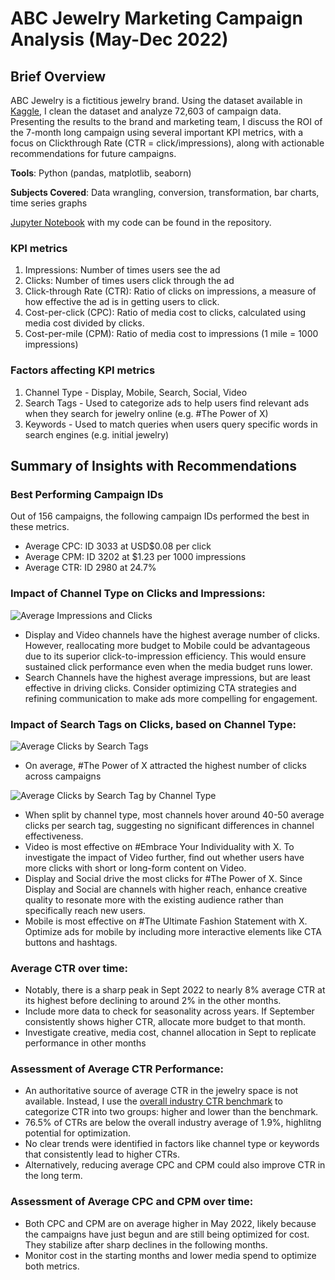 # ABC Jewelry Marketing Campaign Analysis (May-Dec 2022)
## Brief Overview
ABC Jewelry is a fictitious jewelry brand. Using the dataset available in [Kaggle](https://www.kaggle.com/datasets/rahulchavan99/marketing-campaign-dataset/code), I clean the dataset and analyze 72,603 of campaign data. Presenting the results to the brand and marketing team, I discuss the ROI of the 7-month long campaign using several important KPI metrics, with a focus on Clickthrough Rate (CTR = click/impressions), along with actionable recommendations for future campaigns.

**Tools**: Python (pandas, matplotlib, seaborn)

**Subjects Covered**: Data wrangling, conversion, transformation, bar charts, time series graphs

[Jupyter Notebook](https://github.com/sanrio00/portfolio-projects/blob/b38ea42232faf3a029cedf8a04e23b770d590ffa/Completed/ABC%20Jewelry%20Marketing%20Campaign%20Analysis%20(May-Dec%202022)/marketing_ROI.ipynb) with my code can be found in the repository.

### KPI metrics
1. Impressions: Number of times users see the ad
2. Clicks: Number of times users click through the ad
3. Click-through Rate (CTR): Ratio of clicks on impressions, a measure of how effective the ad is in getting users to click.
4. Cost-per-click (CPC): Ratio of media cost to clicks, calculated using media cost divided by clicks.
5. Cost-per-mile (CPM): Ratio of media cost to impressions (1 mile = 1000 impressions)

### Factors affecting KPI metrics
1. Channel Type - Display, Mobile, Search, Social, Video
2. Search Tags - Used to categorize ads to help users find relevant ads when they search for jewelry online (e.g. #The Power of X)
3. Keywords - Used to match queries when users query specific words in search engines (e.g. initial jewelry)

## Summary of Insights with Recommendations
### Best Performing Campaign IDs
Out of 156 campaigns, the following campaign IDs performed the best in these metrics.
- Average CPC: ID 3033 at USD$0.08 per click
- Average CPM: ID 3202 at $1.23 per 1000 impressions 
- Average CTR: ID 2980 at 24.7%

### Impact of Channel Type on Clicks and Impressions: 
![Average Impressions and Clicks](https://github.com/user-attachments/assets/4f919ca2-5d62-48b3-b5ed-c9e2b07ab3bf)
- Display and Video channels have the highest average number of clicks. However, reallocating more budget to Mobile could be advantageous due to its superior click-to-impression efficiency. This would ensure sustained click performance even when the media budget runs lower.
- Search Channels have the highest average impressions, but are least effective in driving clicks. Consider optimizing CTA strategies and refining communication to make ads more compelling for engagement.

### Impact of Search Tags on Clicks, based on Channel Type:
![Average Clicks by Search Tags](https://github.com/user-attachments/assets/58add491-c003-4366-b60b-4d7637429711)
- On average, #The Power of X attracted the highest number of clicks across campaigns

![Average Clicks by Search Tag by Channel Type](https://github.com/user-attachments/assets/e9214acc-81d5-4a87-9ef1-8a404ddafe05)
- When split by channel type, most channels hover around 40-50 average clicks per search tag, suggesting no significant differences in channel effectiveness.
- Video is most effective on #Embrace Your Individuality with X. To investigate the impact of Video further, find out whether users have more clicks with short or long-form content on Video.
- Display and Social drive the most clicks for #The Power of X. Since Display and Social are channels with higher reach, enhance creative quality to resonate more with the existing audience rather than specifically reach new users.
- Mobile is most effective on #The Ultimate Fashion Statement with X. Optimize ads for mobile by including more interactive elements like CTA buttons and hashtags.

### Average CTR over time:
- Notably, there is a sharp peak in Sept 2022 to nearly 8% average CTR at its highest before declining to around 2% in the other months.
- Include more data to check for seasonality across years. If September consistently shows higher CTR, allocate more budget to that month.
- Investigate creative, media cost, channel allocation in Sept to replicate performance in other months

### Assessment of Average CTR Performance:
- An authoritative source of average CTR in the jewelry space is not available. Instead, I use the [overall industry CTR benchmark](https://www.webfx.com/blog/marketing/whats-good-click-rate-ctr-industry/#:~:text=While%20a%20good%20CTR%20depends,the%20average%20CTR%20is%200.46%25) to categorize CTR into two groups: higher and lower than the benchmark.
- 76.5% of CTRs are below the overall industry average of 1.9%, highlitng potential for optimization.
- No clear trends were identified in factors like channel type or keywords that consistently lead to higher CTRs.
- Alternatively, reducing average CPC and CPM could also improve CTR in the long term.

### Assessment of Average CPC and CPM over time:
- Both CPC and CPM are on average higher in May 2022, likely because the campaigns have just begun and are still being optimized for cost. They stabilize after sharp declines in the following months.
- Monitor cost in the starting months and lower media spend to optimize both metrics.
